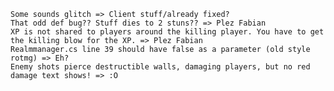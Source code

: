 ﻿	Some sounds glitch => Client stuff/already fixed?
	That odd def bug?? Stuff dies to 2 stuns?? => Plez Fabian
	XP is not shared to players around the killing player. You have to get the killing blow for the XP. => Plez Fabian
	Realmmanager.cs line 39 should have false as a parameter (old style rotmg) => Eh?
	Enemy shots pierce destructible walls, damaging players, but no red damage text shows! => :O